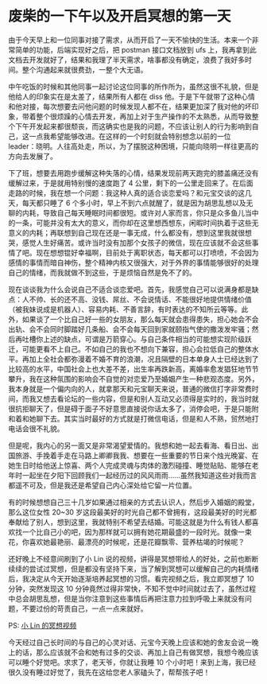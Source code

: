# 废柴的一下午以及开启冥想的第一天


由于今天早上和一位同事对接了需求，从而开启了一天不愉快的生活。本来一个非常简单的功能，后端实现好之后，把 postman 接口文档放到 ufs 上，我再拿到此文档去开发就好了，结果和我理了半天需求，啥事都没有确定，浪费了我好多时间。整个沟通起来就很费劲，一整个大无语。

中午吃饭的时候和其他同事一起讨论这位同事的所作所为，虽然这很不礼貌，但是他给人的印象实在是太差了，结果所有人都在 diss 他。于是下午就带了这种心情和他对接，每次想要去问他问题的时候发现人都不在，结果更加深了我对他的坏印象，带着整个很烦躁的心情去开发，再加上对于生产操作的不太熟悉，从而导致整个下午开发起来都很颓丧，而这确实也是我的问题，不应该让别人的行为影响到自己，这一点我希望能够改进。在这样的一个时刻就会特别想念以前的一位 leader：晓明。人往高处走，所以，为了摆脱这种困境，只能向晓明一样往更高的方向去发展了。

下了班，想要去用跑步缓解这种失落的心情，结果发现前两天跑完的膝盖痛还没有缓解过来，于是就用特别慢的速度跑了 4 公里，剩下的一公里走回来了。在后面走路的时候，我在想一个问题：我这种人真的适合谈恋爱吗？和元宝交谈的这几天，每天都只睡了 6 个多小时，早上不到六点就醒了，就是因为胡思乱想以及无聊的内耗，导致自己每天睡眠时间都很短。或许对人家而言，你只是众多鱼儿当中的一条，可能并没有太大的意义，而你却在这里想西想东，闲暇时间执着于这些无意义的内耗；再联想到自己现在还是一事无成，什么都没有，想到这里我就很想哭，感觉人生好痛苦。或许当时没有加那个女孩子的微信，现在应该就不会这些事情了吧。现在想想锟好幸福啊，目前处于离职状态，每天都可以打喷喷，不会因为感情的事情而暗自神伤，整个精神内核又很强大，对于外界的事情能够很好的处理自己的情绪，而我就做不到这些，于是烦恼自然是免不了的。

现在谈谈我为什么会说自己不适合谈恋爱吧。首先，我感觉自己可以说满身都是缺点：人不帅、长的还不高、没钱、屌丝、不会说情话、不能很好地提供情绪价值（被我妹说成是机器人）、容易内耗、不善言辞，有时表达的不知所云等等。此外，如果谈了一个比自己好一些的女朋友，那么每天就会患得患失，担心她会不会出轨、会不会同时脚踏好几条船、会不会每天回到家就颐指气使的撒泼发牢骚；然后再吐槽你上述的缺点，可谓是万箭穿心。与自己条件相当的可能想实现阶级跃迁，可能更看不上自己。不如自己的我也不想向下兼容，担心会拉低自己的整体水平。再加上全社会都弥漫着不婚不育的浪潮，况且隔壁的日本单身人士已经达到了比较高的水平，中国社会上也大差不差，出生率再跌新高，离婚率愈发猖狂地节节攀升，我在这种氛围的影响会不自觉的对恋爱乃至婚姻产生一种悲观态度。另外，我本身就是一个偏内向的人，就拿那天和元宝聊天来说，普通的微信打字非常费时间，而我又想去看论坛的一些内容，但是和别人互动又必须得是实时的，我当时就很抗拒聊天了，但是碍于面子不好意思直接说你话太多了，消停会吧，于是只能附和着和她聊下去。其实当时最好的方式就是打微信电话，但是和人不熟，贸然地打电话会很不礼貌。

但是呢，我内心的另一面又是非常渴望爱情的。我想和她一起去看海、看日出、出国旅游、手挽着手走在马路上卿卿我我、想要在一些重要的节日来个烛光晚宴、在她生日时给他送上惊喜、两个人完成灵魂与肉体的激烈碰撞、睡觉贴贴、能够在老年时一起坐在夕阳下回顾我们一起经历过的风风雨雨......虽然我知道这些对我而言都遥不可及，但是我还是希望自己内心深处给它留一片位置。

有的时候想想自己三十几岁如果通过相亲的方式去认识人，然后步入婚姻的殿堂，那么这位女性 20~30 岁这段最美好的时光自己都不曾拥有，这段最美好的时光都奉献给了别人，想到这里，我就特别不希望去结婚。可能这就是为什么有钱人都喜欢找一个比自己小的吧，因为那样就可以拥有她花期最盛的一段时光。就像一束花，你喜欢她最艳丽、最漂亮的时候呢，还是花瓣飘零、营养枯竭的时候呢？

还好晚上不经意间刷到了小 Lin 说的视频，讲得是冥想带给人的好处，之前也断断续续的尝试过冥想，但是都没有坚持下来，当了解到冥想可以缓解自己的内耗情绪后，我决定从今天开始逐渐培养起冥想的习惯。看完视频之后，我立即冥想了 10 分钟，突然发现这 10 分钟竟然过得非常快，不知不觉中时间就过去了，虽然过程中总会胡思乱想，但是当你注意到这些事情后再把注意力拉到呼吸上来就没有问题，不要过份的苛责自己，一点一点来就好。

PS: [小 Lin 的冥想视频](https://www.youtube.com/watch?v=wu-tBDhmkB4)

今天经过自己长时间的与自己的心灵对话、元宝今天晚上应该和她的舍友会说一晚上的话，那么应该就不会和她有过多的交谈、再加上自己有做冥想，我想今晚应该可以睡个好觉吧。求求了，老天爷，你就让我睡 10 个小时吧！来到上海，我已经很久没有睡过好觉了，我先在这给您老人家磕头了，帮帮孩子吧！


